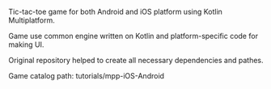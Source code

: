 Tic-tac-toe game for both Android and iOS platform using Kotlin Multiplatform.

Game use common engine written on Kotlin and platform-specific code for making UI.

Original repository helped to create all necessary dependencies and pathes.

Game catalog path: tutorials/mpp-iOS-Android

